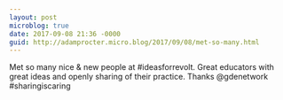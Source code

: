 ```yaml
---
layout: post
microblog: true
date: 2017-09-08 21:36 -0000
guid: http://adamprocter.micro.blog/2017/09/08/met-so-many.html
---
```

Met so many nice & new people at #ideasforrevolt. Great educators with great ideas and openly sharing of their practice. Thanks @gdenetwork #sharingiscaring
